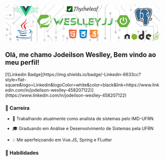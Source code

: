 ![Capa de Perfil](https://github.com/weslleyjj/weslleyjj/blob/main/github-capa.png)

<h2> Olá, me chamo Jodeilson Weslley, Bem vindo ao meu perfil! </h2>
[![Linkedin Badge](https://img.shields.io/badge/-Linkedin-6633cc?style=flat-square&logo=Linkedin&logoColor=white&color=black&link=https://www.linkedin.com/in/jodeilson-weslley-458207122)](https://www.linkedin.com/in/jodeilson-weslley-458207122)



<h3>📔 Carreira</h3>

- <p>💼 Trabalhando atualmente como analista de sistemas pelo IMD-UFRN<br></p>
- <p>🎓 Graduando em Análise e Desenvolvimento de Sistemas pela UFRN</strong><br></p>
- <p>💡 Me aperfeiçoando em Vue.JS, Spring e FLutter<br></p>

<h3>🧭 Habilidades </h3>


<!--
**weslleyjj/weslleyjj** is a ✨ _special_ ✨ repository because its `README.md` (this file) appears on your GitHub profile.

Here are some ideas to get you started:

- 🔭 I’m currently working on ...
- 🌱 I’m currently learning ...
- 👯 I’m looking to collaborate on ...
- 🤔 I’m looking for help with ...
- 💬 Ask me about ...
- 📫 How to reach me: ...
- 😄 Pronouns: ...
- ⚡ Fun fact: ...
-->
